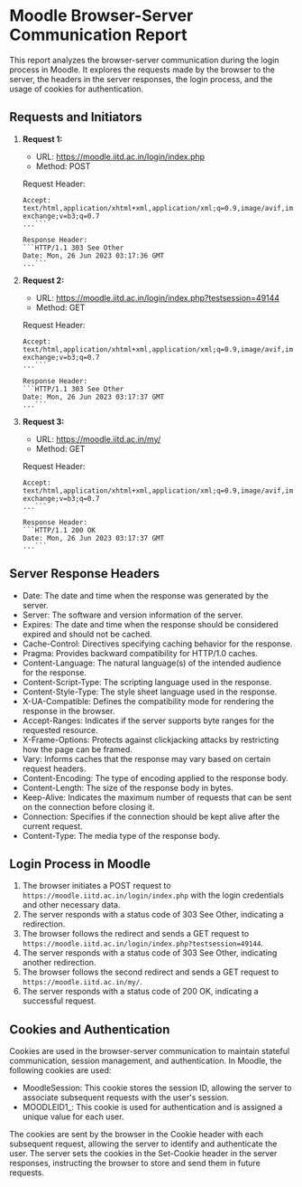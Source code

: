 # Moodle Browser-Server Communication Report

This report analyzes the browser-server communication during the login process in Moodle. It explores the requests made by the browser to the server, the headers in the server responses, the login process, and the usage of cookies for authentication.

## Requests and Initiators

1. **Request 1:**
   - URL: https://moodle.iitd.ac.in/login/index.php
   - Method: POST

   Request Header:
   ```POST /login/index.php HTTP/1.1
   Accept: text/html,application/xhtml+xml,application/xml;q=0.9,image/avif,image/webp,image/apng,*/*;q=0.8,application/signed-exchange;v=b3;q=0.7
   ...```

   Response Header:
   ```HTTP/1.1 303 See Other
   Date: Mon, 26 Jun 2023 03:17:36 GMT
   ...```

2. **Request 2:**
   - URL: https://moodle.iitd.ac.in/login/index.php?testsession=49144
   - Method: GET

   Request Header:
   ```GET /login/index.php?testsession=49144 HTTP/1.1
   Accept: text/html,application/xhtml+xml,application/xml;q=0.9,image/avif,image/webp,image/apng,*/*;q=0.8,application/signed-exchange;v=b3;q=0.7
   ...```

   Response Header:
   ```HTTP/1.1 303 See Other
   Date: Mon, 26 Jun 2023 03:17:37 GMT
   ...```

3. **Request 3:**
   - URL: https://moodle.iitd.ac.in/my/
   - Method: GET

   Request Header:
   ```GET /my/ HTTP/1.1
   Accept: text/html,application/xhtml+xml,application/xml;q=0.9,image/avif,image/webp,image/apng,*/*;q=0.8,application/signed-exchange;v=b3;q=0.7
   ...```

   Response Header:
   ```HTTP/1.1 200 OK
   Date: Mon, 26 Jun 2023 03:17:37 GMT
   ...```

## Server Response Headers

- Date: The date and time when the response was generated by the server.
- Server: The software and version information of the server.
- Expires: The date and time when the response should be considered expired and should not be cached.
- Cache-Control: Directives specifying caching behavior for the response.
- Pragma: Provides backward compatibility for HTTP/1.0 caches.
- Content-Language: The natural language(s) of the intended audience for the response.
- Content-Script-Type: The scripting language used in the response.
- Content-Style-Type: The style sheet language used in the response.
- X-UA-Compatible: Defines the compatibility mode for rendering the response in the browser.
- Accept-Ranges: Indicates if the server supports byte ranges for the requested resource.
- X-Frame-Options: Protects against clickjacking attacks by restricting how the page can be framed.
- Vary: Informs caches that the response may vary based on certain request headers.
- Content-Encoding: The type of encoding applied to the response body.
- Content-Length: The size of the response body in bytes.
- Keep-Alive: Indicates the maximum number of requests that can be sent on the connection before closing it.
- Connection: Specifies if the connection should be kept alive after the current request.
- Content-Type: The media type of the response body.

## Login Process in Moodle

1. The browser initiates a POST request to ```https://moodle.iitd.ac.in/login/index.php``` with the login credentials and other necessary data.
2. The server responds with a status code of 303 See Other, indicating a redirection.
3. The browser follows the redirect and sends a GET request to ```https://moodle.iitd.ac.in/login/index.php?testsession=49144```.
4. The server responds with a status code of 303 See Other, indicating another redirection.
5. The browser follows the second redirect and sends a GET request to ```https://moodle.iitd.ac.in/my/```.
6. The server responds with a status code of 200 OK, indicating a successful request.

## Cookies and Authentication

Cookies are used in the browser-server communication to maintain stateful communication, session management, and authentication. In Moodle, the following cookies are used:
- MoodleSession: This cookie stores the session ID, allowing the server to associate subsequent requests with the user's session.
- MOODLEID1_: This cookie is used for authentication and is assigned a unique value for each user.

The cookies are sent by the browser in the Cookie header with each subsequent request, allowing the server to identify and authenticate the user. The server sets the cookies in the Set-Cookie header in the server responses, instructing the browser to store and send them in future requests.
